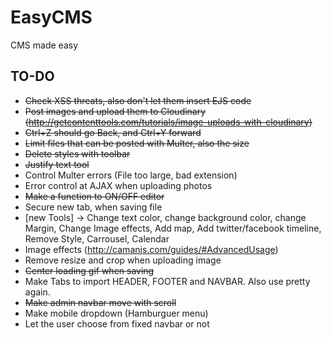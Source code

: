# EasyCMS
CMS made easy

## TO-DO

 - ~~Check XSS threats, also don't let them insert EJS code~~
 - ~~Post images and upload them to Cloudinary (http://getcontenttools.com/tutorials/image-uploads-with-cloudinary)~~
 - ~~Ctrl+Z should go Back, and Ctrl+Y forward~~
 - ~~Limit files that can be posted with Multer, also the size~~
 - ~~Delete styles with toolbar~~
 - ~~Justify text tool~~
 - Control Multer errors (File too large, bad extension)
 - Error control at AJAX when uploading photos
 - ~~Make a function to ON/OFF editor~~
 - Secure new tab, when saving file
 - [new Tools] -> Change text color, change background color, change Margin, Change Image effects, Add map, Add twitter/facebook timeline, Remove Style, Carrousel, Calendar
 - Image effects (http://camanjs.com/guides/#AdvancedUsage)
 - Remove resize and crop when uploading image
 - ~~Center loading gif when saving~~
 - Make Tabs to import HEADER, FOOTER and NAVBAR. Also use pretty again.
 - ~~Make admin navbar move with scroll~~
 - Make mobile dropdown (Hamburguer menu)
 - Let the user choose from fixed navbar or not

